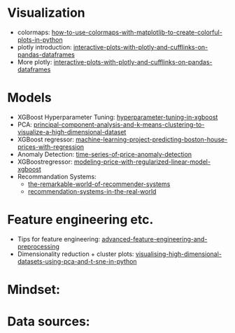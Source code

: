 # Visualization
* colormaps:
[how-to-use-colormaps-with-matplotlib-to-create-colorful-plots-in-python](https://medium.com/@liztersahakyan/how-to-use-colormaps-with-matplotlib-to-create-colorful-plots-in-python-969b5a892f0c?source=email-5b157852f2eb-1564283139843-digest.reader------2-59------------------636e19e0_d5fa_415b_a2e9_f60228bca68c-16&sectionName=recommended)
* plotly introduction: 
[interactive-plots-with-plotly-and-cufflinks-on-pandas-dataframes](https://towardsdatascience.com/the-next-level-of-data-visualization-in-python-dd6e99039d5e)
* More plotly: [interactive-plots-with-plotly-and-cufflinks-on-pandas-dataframes](https://medium.com/@ozan/interactive-plots-with-plotly-and-cufflinks-on-pandas-dataframes-af6f86f62d94)


# Models
* XGBoost Hyperparameter Tuning: [hyperparameter-tuning-in-xgboost](https://blog.cambridgespark.com/hyperparameter-tuning-in-xgboost-4ff9100a3b2f)
* PCA:
[principal-component-analysis-and-k-means-clustering-to-visualize-a-high-dimensional-dataset](https://medium.com/@dmitriy.kavyazin/principal-component-analysis-and-k-means-clustering-to-visualize-a-high-dimensional-dataset-577b2a7a5fe2)
* XGBoost regressor: [machine-learning-project-predicting-boston-house-prices-with-regression](https://towardsdatascience.com/machine-learning-project-predicting-boston-house-prices-with-regression-b4e47493633d)
* Anomaly Detection: [time-series-of-price-anomaly-detection](https://towardsdatascience.com/time-series-of-price-anomaly-detection-13586cd5ff46)
* XGBoostregressor: [modeling-price-with-regularized-linear-model-xgboost](https://towardsdatascience.com/modeling-price-with-regularized-linear-model-xgboost-55e59eae4482)
* Recommandation Systems: 
  * [the-remarkable-world-of-recommender-systems](https://towardsdatascience.com/the-remarkable-world-of-recommender-systems-bff4b9cbe6a7)
  * [recommendation-systems-in-the-real-world](https://towardsdatascience.com/recommendation-systems-in-the-real-world-51e3948772f3)

# Feature engineering etc.
* Tips for feature engineering:
[advanced-feature-engineering-and-preprocessing](https://towardsdatascience.com/4-tips-for-advanced-feature-engineering-and-preprocessing-ec11575c09ea)
* Dimensionality reduction + cluster plots: [visualising-high-dimensional-datasets-using-pca-and-t-sne-in-python](https://towardsdatascience.com/visualising-high-dimensional-datasets-using-pca-and-t-sne-in-python-8ef87e7915b)

# Mindset:


# Data sources: